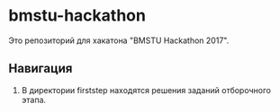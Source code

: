 # bmstu-hackathon

Это репозиторий для хакатона "BMSTU Hackathon 2017".

## Навигация
1. В директории firststep находятся решения заданий отборочного этапа.
